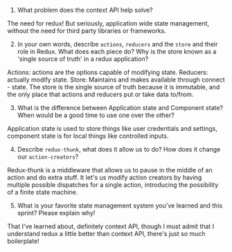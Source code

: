 1. What problem does the context API help solve?

The need for redux! But seriously, application wide state management, without the need for third party libraries or frameworks.

2. In your own words, describe `actions`, `reducers` and the `store` and their role in Redux. What does each piece do? Why is the store known as a 'single source of truth' in a redux application?

Actions: actions are the options capable of modifying state.
Reducers: actually modify state.
Store: Maintains and makes available through connect - state.
The store is the single source of truth because it is immutable, and the only place that actions and reducers put or take data to/from.

3. What is the difference between Application state and Component state? When would be a good time to use one over the other?

Application state is used to store things like user credentials and settings, component state is for local things like controlled inputs.

4. Describe `redux-thunk`, what does it allow us to do? How does it change our `action-creators`?

Redux-thunk is a middleware that allows us to pause in the middle of an action and do extra stuff. It let's us modify action creators by having multiple possible dispatches for a single action, introducing the possibility of a finite state machine.

5. What is your favorite state management system you've learned and this sprint? Please explain why!

That I've learned about, definitely context API, though I must admit that I understand redux a little better than context API, there's just so much boilerplate!

